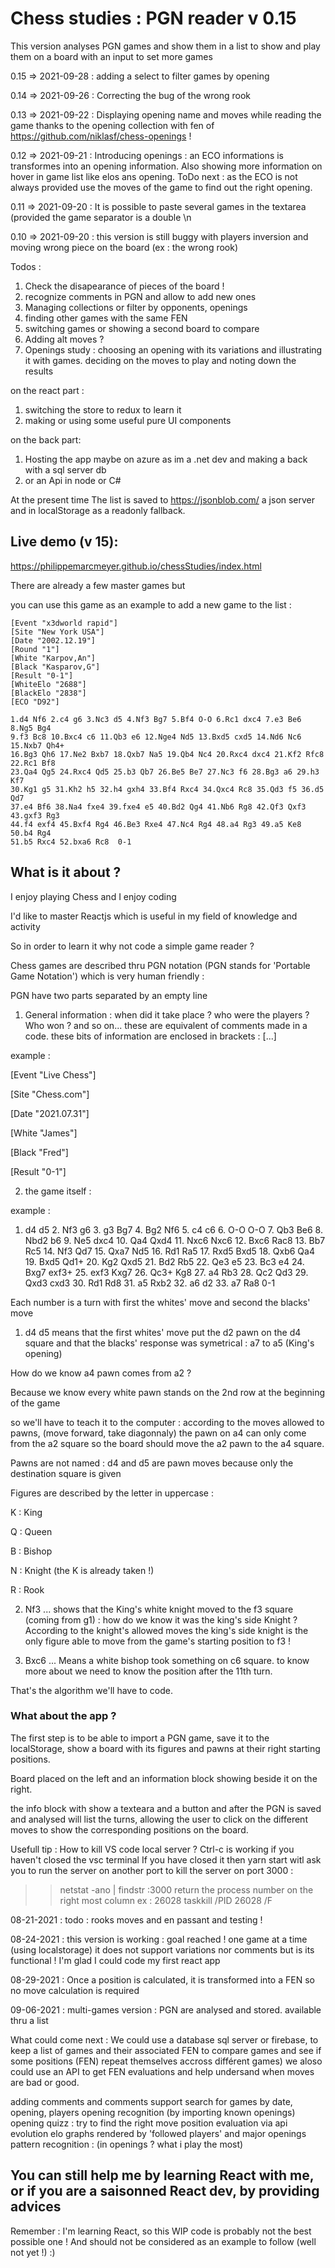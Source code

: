 # Chess studies : PGN reader v 0.15

This version analyses PGN games and show them in a list
to show and play them on a board with 
an input to set more games 

0.15 => 2021-09-28 : adding a select to filter games by opening

0.14 => 2021-09-26 : Correcting the bug of the wrong rook

0.13 => 2021-09-22 : Displaying opening name and moves while reading the game thanks to the opening collection with fen of https://github.com/niklasf/chess-openings !

0.12 => 2021-09-21 : Introducing openings : an ECO informations is transformes into an opening information. Also showing more information on hover in game list like elos ans opening. ToDo next : as the ECO is not always provided use the moves of the game to find out the right opening. 

0.11 => 2021-09-20 : It is possible to paste several games in the textarea (provided the game separator is a double \n

0.10 => 2021-09-20 : this version is still buggy with players inversion and moving wrong piece on the board (ex : the wrong rook)

Todos :

1. Check the disapearance of pieces of the board !
1. recognize comments in PGN and allow to add new ones
1. Managing collections or filter by opponents, openings
1. finding other games with the same FEN
1. switching games or showing a second board to compare
1. Adding alt moves ?
1. Openings study : choosing an opening with its variations and illustrating it with games. deciding on the moves to play and noting down the results

on the react part : 
1. switching the store to redux to learn it
2. making or using some useful pure UI components

on the back part: 
1. Hosting the app maybe on azure as im a .net dev and making a back with a sql server db 
1. or an Api in node or C# 

At the present time
The list is saved to https://jsonblob.com/ a json server 
and in localStorage as a readonly fallback.

## Live demo (v 15):

https://philippemarcmeyer.github.io/chessStudies/index.html

There are already a few master games but 

you can use this game as an example to add a new game to the list : 
```
[Event "x3dworld rapid"]
[Site "New York USA"]
[Date "2002.12.19"]
[Round "1"]
[White "Karpov,An"]
[Black "Kasparov,G"]
[Result "0-1"]
[WhiteElo "2688"]
[BlackElo "2838"]
[ECO "D92"]

1.d4 Nf6 2.c4 g6 3.Nc3 d5 4.Nf3 Bg7 5.Bf4 O-O 6.Rc1 dxc4 7.e3 Be6 8.Ng5 Bg4
9.f3 Bc8 10.Bxc4 c6 11.Qb3 e6 12.Nge4 Nd5 13.Bxd5 cxd5 14.Nd6 Nc6 15.Nxb7 Qh4+
16.Bg3 Qh6 17.Ne2 Bxb7 18.Qxb7 Na5 19.Qb4 Nc4 20.Rxc4 dxc4 21.Kf2 Rfc8 22.Rc1 Bf8
23.Qa4 Qg5 24.Rxc4 Qd5 25.b3 Qb7 26.Be5 Be7 27.Nc3 f6 28.Bg3 a6 29.h3 Kf7
30.Kg1 g5 31.Kh2 h5 32.h4 gxh4 33.Bf4 Rxc4 34.Qxc4 Rc8 35.Qd3 f5 36.d5 Qd7
37.e4 Bf6 38.Na4 fxe4 39.fxe4 e5 40.Bd2 Qg4 41.Nb6 Rg8 42.Qf3 Qxf3 43.gxf3 Rg3
44.f4 exf4 45.Bxf4 Rg4 46.Be3 Rxe4 47.Nc4 Rg4 48.a4 Rg3 49.a5 Ke8 50.b4 Rg4
51.b5 Rxc4 52.bxa6 Rc8  0-1
```

## What is it about ?

I enjoy playing Chess and I enjoy coding

I'd like to master Reactjs which is useful in my field of knowledge and activity

So in order to learn it why not code a simple game reader ?

Chess games are described thru PGN notation (PGN stands for 'Portable Game Notation') which is very human friendly :

PGN have two parts separated by an empty line 

1. General information : when did it take place ? who were the players ? Who won ? and so on... these are equivalent of comments made in a code. these bits of information are enclosed in brackets : [...]

example :

[Event "Live Chess"]

[Site "Chess.com"]

[Date "2021.07.31"]

[White "James"]

[Black "Fred"]

[Result "0-1"]

2. the game itself : 

example :

1. d4 d5 2. Nf3 g6 3. g3 Bg7 4. Bg2 Nf6 5. c4 c6 6. O-O O-O 7. Qb3 Be6 8. Nbd2 b6 9. Ne5 dxc4 10. Qa4 Qxd4 11. Nxc6 Nxc6 12. Bxc6 Rac8 13. Bb7 Rc5 14. Nf3 Qd7 15. Qxa7 Nd5 16. Rd1 Ra5 17. Rxd5 Bxd5 18. Qxb6 Qa4 19. Bxd5 Qd1+ 20. Kg2 Qxd5 21. Bd2 Rb5 22. Qe3 e5 23. Bc3 e4 24. Bxg7 exf3+ 25. exf3 Kxg7 26. Qc3+ Kg8 27. a4 Rb3 28. Qc2 Qd3 29. Qxd3 cxd3 30. Rd1 Rd8 31. a5 Rxb2 32. a6 d2 33. a7 Ra8 0-1

Each number is a turn with first the whites' move and second the blacks' move

1. d4 d5 means that the first whites' move put the d2 pawn on the d4 square and that the blacks' response was symetrical : a7 to a5 (King's opening)

How do we know a4 pawn comes from a2 ?

Because we know every white pawn stands on the 2nd row at the beginning of the game

so we'll have to teach it to the computer : according to the moves allowed to pawns, (move forward, take diagonnaly) the pawn on a4 can only come from the a2 square so the board should move the a2 pawn to the a4 square.

Pawns are not named : d4 and d5 are pawn moves because only the destination square is given

Figures are described by the letter in uppercase : 

K : King

Q : Queen

B : Bishop

N : Knight (the K is already taken !)

R : Rook

2. Nf3 ... shows that the King's white knight moved to the f3 square (coming from g1) : how do we know it was the king's side Knight ? According to the knight's allowed moves the king's side knight is the only figure able to move from the game's starting position to f3 !

12. Bxc6 ... Means a white bishop took something on c6 square. to know more about we need to know the position after the 11th turn.

That's the algorithm we'll have to code.

### What about the app ?

The first step is to be able to import a PGN game, save it to the localStorage, show a board with its figures and pawns at their right starting positions.

Board placed on the left and an information block showing beside it on the right.

the info block with show a texteara and a button and after the PGN is saved and analysed will list the turns, allowing the user to click on the different moves to show the corresponding positions on the board.

Usefull tip : How to kill VS code local server ?
Ctrl-c is working if you haven't closed the vsc terminal
If you have closed it then yarn start witl ask you to run the server on another port
to kill the server on port 3000 :
>> netstat -ano | findstr :3000 
return the process number on the right most column ex : 26028
>> taskkill /PID 26028 /F

08-21-2021 : 
todo : rooks moves and en passant
and testing !

08-24-2021 : this version is working : goal reached ! one game at a time (using localstorage) it does not support variations nor comments
but is its functional !  I'm glad I could code my first react app

08-29-2021 :
Once a position is calculated, it is transformed into a FEN so no move calculation is required

09-06-2021 : multi-games version : PGN are analysed and stored. available thru a list 

What could come next : We could use a database sql server or firebase, to keep a list of games and their associated FEN to compare games and see if some positions (FEN) repeat themselves accross différent games) we aloso could use an API to get FEN evaluations and help undersand when moves are bad or good.

adding comments and comments support
search for games by date, opening, players
opening recognition (by importing known openings)
opening quizz : try to find the right move
position evaluation via api
evolution elo graphs rendered by 'followed players' and major openings
pattern recognition : (in openings ? what i play the most)


## You can still help me by learning React with me, or if you are a saisonned React dev, by providing advices

Remember : I'm learning React, so this WIP code is probably not the best possible one ! And should not be considered as an example to follow (well not yet !) :)
